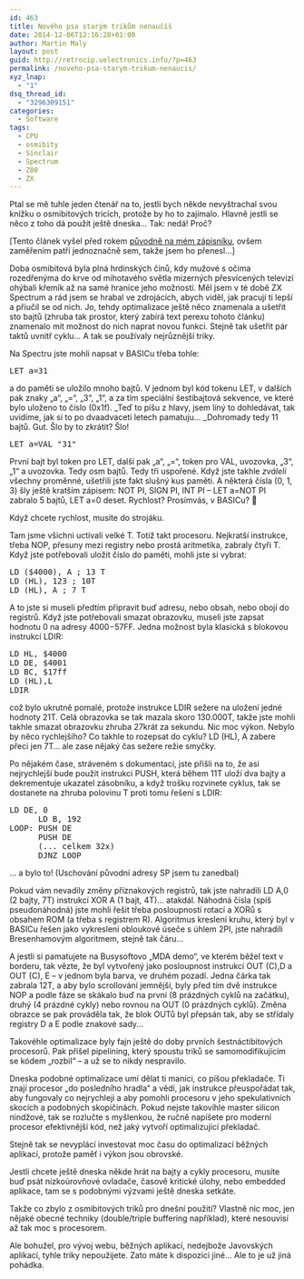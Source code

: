 ```yaml
---
id: 463
title: Nového psa starým trikům nenaučíš
date: 2014-12-06T12:16:28+01:00
author: Martin Maly
layout: post
guid: http://retrocip.uelectronics.info/?p=463
permalink: /noveho-psa-starym-trikum-nenaucis/
xyz_lnap:
  - "1"
dsq_thread_id:
  - "3296309151"
categories:
  - Software
tags:
  - CPU
  - osmibity
  - Sinclair
  - Spectrum
  - Z80
  - ZX
---
```

Ptal se mě tuhle jeden čtenář na to, jestli bych někde nevyštrachal svou knížku o osmibitových tricích, protože by ho to zajímalo. Hlavně jestli se něco z toho dá použít ještě dneska&#8230; Tak: nedá! Proč?

<!--more-->

[Tento článek vyšel před rokem [původně na mém zápisníku](http://www.misantrop.info/noveho-psa-starym-trikum-nenaucis/), ovšem zaměřením patří jednoznačně sem, takže jsem ho přenesl&#8230;]

Doba osmibitová byla plná hrdinských činů, kdy mužové s očima rozedřenýma do krve od mihotavého světla mizerných přesvícených televizí ohýbali křemík až na samé hranice jeho možností. Měl jsem v té době ZX Spectrum a rád jsem se hrabal ve zdrojácích, abych viděl, jak pracují ti lepší a přiučil se od nich. Jo, tehdy optimalizace ještě něco znamenala a ušetřit sto bajtů (zhruba tak prostor, který zabírá text perexu tohoto článku) znamenalo mít možnost do nich naprat novou funkci. Stejně tak ušetřit pár taktů uvnitř cyklu&#8230; A tak se používaly nejrůznější triky.

Na Spectru jste mohli napsat v BASICu třeba tohle:

<pre>LET a=31</pre>

a do paměti se uložilo mnoho bajtů. V jednom byl kód tokenu LET, v dalších pak znaky &#8222;a&#8220;, &#8222;=&#8220;, &#8222;3&#8220;, &#8222;1&#8220;, a za tím speciální šestibajtová sekvence, ve které bylo uloženo to číslo (0x1f). _Teď to píšu z hlavy, jsem líný to dohledávat, tak uvidíme, jak si to po dvaadvaceti letech pamatuju&#8230; _Dohromady tedy 11 bajtů. Gut. Šlo by to zkrátit? Šlo!

<pre>LET a=VAL "31"</pre>

První bajt byl token pro LET, další pak &#8222;a&#8220;, &#8222;=&#8220;, token pro VAL, uvozovka, &#8222;3&#8220;, &#8222;1&#8220; a uvozovka. Tedy osm bajtů. Tedy tři uspořené. Když jste takhle _zváleli_ všechny proměnné, ušetřili jste fakt slušný kus paměti. A některá čísla (0, 1, 3) šly ještě kratším zápisem: NOT PI, SIGN PI, INT PI &#8211; LET a=NOT PI zabralo 5 bajtů, LET a=0 deset. Rychlost? Prosímvás, v BASICu? 🙂

Když chcete rychlost, musíte do strojáku.

Tam jsme všichni uctívali velké T. Totiž takt procesoru. Nejkratší instrukce, třeba NOP, přesuny mezi registry nebo prostá aritmetika, zabraly čtyři T. Když jste potřebovali uložit číslo do paměti, mohli jste si vybrat:

<pre>LD ($4000), A ; 13 T
LD (HL), 123 ; 10T
LD (HL), A ; 7 T</pre>

A to jste si museli předtím připravit buď adresu, nebo obsah, nebo obojí do registrů. Když jste potřebovali smazat obrazovku, museli jste zapsat hodnotu 0 na adresy $4000-$57FF. Jedna možnost byla klasická s blokovou instrukcí LDIR:

<pre>LD HL, $4000
LD DE, $4001
LD BC, $17ff
LD (HL),L
LDIR</pre>

což bylo ukrutně pomalé, protože instrukce LDIR sežere na uložení jedné hodnoty 21T. Celá obrazovka se tak mazala skoro 130.000T, takže jste mohli takhle smazat obrazovku zhruba 27krát za sekundu. Nic moc výkon. Nebylo by něco rychlejšího? Co takhle to rozepsat do cyklu? LD (HL), A zabere přeci jen 7T&#8230; ale zase nějaký čas sežere režie smyčky.

Po nějakém čase, stráveném s dokumentací, jste přišli na to, že asi nejrychlejší bude použít instrukci PUSH, která během 11T uloží dva bajty a dekrementuje ukazatel zásobníku, a když trošku rozvinete cyklus, tak se dostanete na zhruba polovinu T proti tomu řešení s LDIR:

<pre>LD DE, 0
      LD B, 192
LOOP: PUSH DE
      PUSH DE
      (... celkem 32x)
      DJNZ LOOP</pre>

&#8230; a bylo to! (Uschování původní adresy SP jsem tu zanedbal)

Pokud vám nevadily změny příznakových registrů, tak jste nahradili LD A,0 (2 bajty, 7T) instrukcí XOR A (1 bajt, 4T)&#8230; atakdál. Náhodná čísla (spíš pseudonáhodná) jste mohli řešit třeba posloupností rotací a XORů s obsahem ROM (a třeba s registrem R). Algoritmus kreslení kruhu, který byl v BASICu řešen jako vykreslení obloukové úseče s úhlem 2PI, jste nahradili Bresenhamovým algoritmem, stejně tak čáru&#8230;

A jestli si pamatujete na Busysoftovo &#8222;MDA demo&#8220;, ve kterém běžel text v borderu, tak vězte, že byl vytvořený jako posloupnost instrukcí OUT (C),D a OUT (C), E &#8211; v jednom byla barva, ve druhém pozadí. Jedna čárka tak zabrala 12T, a aby bylo scrollování jemnější, byly před tím dvě instrukce NOP a podle fáze se skákalo buď na první (8 prázdných cyklů na začátku), druhý (4 prázdné cykly) nebo rovnou na OUT (0 prázdných cyklů). Změna obrazce se pak prováděla tak, že blok OUTů byl přepsán tak, aby se střídaly registry D a E podle znakové sady&#8230;

Takovéhle optimalizace byly fajn ještě do doby prvních šestnáctibitových procesorů. Pak přišel pipelining, který spoustu triků se samomodifikujícím se kódem &#8222;rozbil&#8220; &#8211; a už se to nikdy nespravilo.

Dneska podobné optimalizace umí dělat ti maníci, co píšou překladače. Ti znají procesor &#8222;do posledního hradla&#8220; a vědí, jak instrukce přeuspořádat tak, aby fungovaly co nejrychleji a aby pomohli procesoru v jeho spekulativních skocích a podobných skopičinách. Pokud nejste takovíhle master silicon nindžové, tak se rozlučte s myšlenkou, že ručně napíšete pro moderní procesor efektivnější kód, než jaký vytvoří optimalizující překladač.

Stejně tak se nevyplácí investovat moc času do optimalizací běžných aplikací, protože paměť i výkon jsou obrovské.

Jestli chcete ještě dneska někde hrát na bajty a cykly procesoru, musíte buď psát nízkoúrovňové ovladače, časově kritické úlohy, nebo embedded aplikace, tam se s podobnými výzvami ještě dneska setkáte.

Takže co zbylo z osmibitových triků pro dnešní použití? Vlastně nic moc, jen nějaké obecné techniky (double/triple buffering například), které nesouvisí až tak moc s procesorem.

Ale bohužel, pro vývoj webu, běžných aplikací, nedejbože Javovských aplikací, tyhle triky nepoužijete. Zato máte k dispozici jiné&#8230; Ale to je už jiná pohádka.